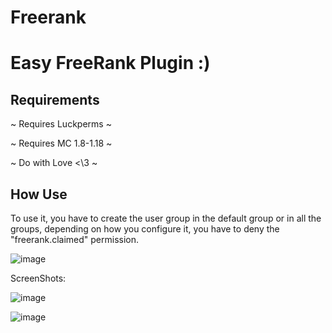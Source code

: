 # Freerank

<h1>Easy FreeRank Plugin :)</h1>

<h2>Requirements</h2>

<p>~ Requires Luckperms ~</p>
<p>~ Requires MC 1.8-1.18 ~</p>
<p>~ Do with Love <\3 ~</p>
 
<h2>How Use</h2>
  
<p>To use it, you have to create the user group in the default group or in all the groups, depending on how you configure it, you have to deny the "freerank.claimed" permission.</p>

![image](https://github.com/ImperiorDevelopment/Freerank/assets/101476953/7149c4dd-89b0-45bd-9189-8547fba0c5fc)


<p>ScreenShots:</p>

![image](https://github.com/ImperiorDevelopment/Freerank/assets/101476953/e6014ff8-39b8-4683-bc60-826c09a7be21)

![image](https://github.com/ImperiorDevelopment/Freerank/assets/101476953/386cce10-fbab-4b90-bda7-812f97f7ac7b)
